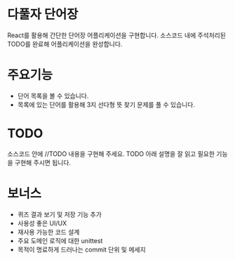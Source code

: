 # 다풀자 단어장

React를 활용해 간단한 단어장 어플리케이션을 구현합니다. 소스코드 내에 주석처리된 TODO를 완료해 어플리케이션을 완성합니다.

# 주요기능

- 단어 목록을 볼 수 있습니다.
- 목록에 있는 단어를 활용해 3지 선다형 뜻 찾기 문제를 풀 수 있습니다.

# TODO

소스코드 안에 //TODO 내용을 구현해 주세요. TODO 아래 설명을 잘 읽고 필요한 기능을 구현해 주시면 됩니다.

# 보너스

- 퀴즈 결과 보기 및 저장 기능 추가
- 사용성 좋은 UI/UX
- 재사용 가능한 코드 설계
- 주요 도메인 로직에 대한 unittest
- 목적이 명료하게 드러나는 commit 단위 및 메세지
